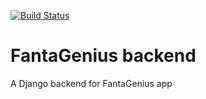 [![Build Status](https://travis-ci.org/brescia123/fg-backend.svg?branch=master)](https://travis-ci.org/brescia123/fg-backend)

# FantaGenius backend
A Django backend for FantaGenius app
